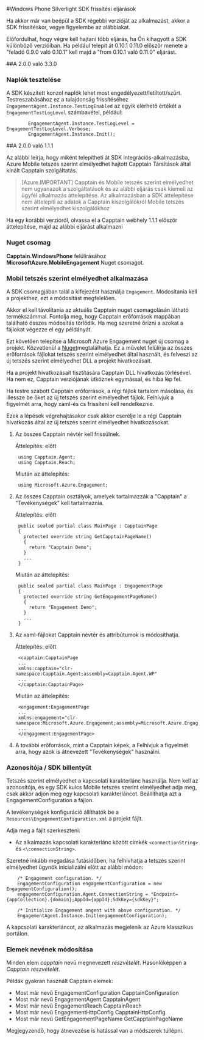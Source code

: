 <properties 
    pageTitle="Windows Phone Silverlight SDK frissítési eljárások" 
    description="Windows Phone Silverlight SDK frissítési eljárás az Azure mobil tetszés szerint elmélyedhet"                  
    services="mobile-engagement" 
    documentationCenter="mobile" 
    authors="piyushjo" 
    manager="dwrede"
    editor="" />

<tags 
    ms.service="mobile-engagement" 
    ms.workload="mobile" 
    ms.tgt_pltfrm="mobile-windows-phone" 
    ms.devlang="na" 
    ms.topic="article" 
    ms.date="08/19/2016" 
    ms.author="piyushjo" />

#<a name="windows-phone-silverlight-sdk-upgrade-procedures"></a>Windows Phone Silverlight SDK frissítési eljárások

Ha akkor már van beépül a SDK régebbi verzióját az alkalmazást, akkor a SDK frissítéskor, vegye figyelembe az alábbiakat.

Előfordulhat, hogy végre kell hajtani több eljárás, ha Ön kihagyott a SDK különböző verzióiban. Ha például telepít át 0.10.1 0.11.0 először menete a "feladó 0.9.0 való 0.10.1" kell majd a "from 0.10.1 való 0.11.0" eljárást.

##<a name="from-200-to-330"></a>A 2.0.0 való 3.3.0

### <a name="test-logs"></a>Naplók tesztelése

A SDK készített konzol naplók lehet most engedélyezett/letiltott/szűrt. Testreszabásához ez a tulajdonság frissítéséhez `EngagementAgent.Instance.TestLogEnabled` az egyik elérhető értékét a `EngagementTestLogLevel` számbavétel, például:

            EngagementAgent.Instance.TestLogLevel = EngagementTestLogLevel.Verbose;
            EngagementAgent.Instance.Init();

##<a name="from-111-to-200"></a>A 2.0.0 való 1.1.1

Az alábbi leírja, hogy miként telepítheti át SDK integrációs-alkalmazásba, Azure Mobile tetszés szerint elmélyedhet hajtott Capptain Társítások által kínált Capptain szolgáltatás. 

> [Azure.IMPORTANT] Capptain és Mobile tetszés szerint elmélyedhet nem ugyanazok a szolgáltatások és az alábbi eljárás csak kiemeli az ügyfél alkalmazás áttelepítése. Az alkalmazásban a SDK áttelepítése nem áttelepíti az adatok a Capptain kiszolgálókról Mobile tetszés szerint elmélyedhet kiszolgálókhoz

Ha egy korábbi verzióról, olvassa el a Capptain webhely 1.1.1 először áttelepítése, majd az alábbi eljárást alkalmazni

### <a name="nuget-package"></a>Nuget csomag

**Capptain.WindowsPhone** felülírásához **MicrosoftAzure.MobileEngagement** Nuget csomagot.

### <a name="applying-mobile-engagement"></a>Mobil tetszés szerint elmélyedhet alkalmazása

A SDK csomagjában talál a kifejezést használja `Engagement`. Módosítania kell a projekthez, ezt a módosítást megfelelően.

Akkor el kell távolítania az aktuális Capptain nuget csomagolásán látható termékszámmal. Fontolja meg, hogy Capptain erőforrások mappában található összes módosítás törlődik. Ha meg szeretné őrizni a azokat a fájlokat végezze el egy példányát.

Ezt követően telepítse a Microsoft Azure Engagement nuget új csomag a projekt. Közvetlenül a [Nuget](http://www.nuget.org/packages/MicrosoftAzure.MobileEngagement)megtalálhatja. Ez a művelet felülírja az összes erőforrások fájlokat tetszés szerint elmélyedhet által használt, és felveszi az új tetszés szerint elmélyedhet DLL a projekt hivatkozásait.

Ha a projekt hivatkozásait tisztítására Capptain DLL hivatkozás törlésével. Ha nem ez, Capptain verziójának ütköznek egymással, és hiba lép fel.

Ha testre szabott Capptain erőforrások, a régi fájlok tartalom másolása, és illessze be őket az új tetszés szerint elmélyedhet fájlok. Felhívjuk a figyelmét arra, hogy xaml-és cs frissíteni kell rendelkeznie.

Ezek a lépések végrehajtásakor csak akkor cserélje le a régi Capptain hivatkozás által az új tetszés szerint elmélyedhet hivatkozásokat.

1. Az összes Capptain névtér kell frissülnek.

    Áttelepítés: előtt
    
        using Capptain.Agent;
        using Capptain.Reach;
    
    Miután az áttelepítés:
    
        using Microsoft.Azure.Engagement;

2. Az összes Capptain osztályok, amelyek tartalmazzák a "Capptain" a "Tevékenységek" kell tartalmaznia.

    Áttelepítés: előtt
    
        public sealed partial class MainPage : CapptainPage
        {
          protected override string GetCapptainPageName()
          {
            return "Capptain Demo";
          }
          ...
        }
    
    Miután az áttelepítés:
    
        public sealed partial class MainPage : EngagementPage
        {
          protected override string GetEngagementPageName()
          {
            return "Engagement Demo";
          }
          ...
        }

3. Az xaml-fájlokat Capptain névtér és attribútumok is módosíthatja.

    Áttelepítés: előtt
    
        <capptain:CapptainPage
        ...
        xmlns:capptain="clr-namespace:Capptain.Agent;assembly=Capptain.Agent.WP"
        ...
        </capptain:CapptainPage>
    
    Miután az áttelepítés:
    
        <engagement:EngagementPage
        ...
        xmlns:engagement="clr-namespace:Microsoft.Azure.Engagement;assembly=Microsoft.Azure.Engagement.EngagementAgent.WP"
        ...
        </engagement:EngagementPage>

4. A további erőforrások, mint a Capptain képek, a Felhívjuk a figyelmét arra, hogy azok is átnevezett "Tevékenységek" használni.

### <a name="application-id--sdk-key"></a>Azonosítója / SDK billentyűt

Tetszés szerint elmélyedhet a kapcsolati karakterlánc használja. Nem kell az azonosítója, és egy SDK kulcs Mobile tetszés szerint elmélyedhet adja meg, csak akkor adjon meg egy kapcsolati karakterláncot. Beállíthatja azt a EngagementConfiguration a fájlon.

A tevékenységek konfiguráció állíthatók be a `Resources\EngagementConfiguration.xml` a projekt fájlt.

Adja meg a fájlt szerkeszteni:

-   Az alkalmazás kapcsolati karakterlánc között címkék `<connectionString>` és `<\connectionString>`.

Szeretné inkább megadása futásidőben, ha felhívhatja a tetszés szerint elmélyedhet ügynök inicializálni előtt az alábbi módon:

        /* Engagement configuration. */
        EngagementConfiguration engagementConfiguration = new EngagementConfiguration();
        engagementConfiguration.Agent.ConnectionString = "Endpoint={appCollection}.{domain};AppId={appId};SdkKey={sdkKey}";
        
        /* Initialize Engagement angent with above configuration. */
        EngagementAgent.Instance.Init(engagementConfiguration);

A kapcsolati karakterláncot, az alkalmazás megjelenik az Azure klasszikus portálon.

### <a name="items-name-change"></a>Elemek nevének módosítása

Minden elem *capptain* nevű megnevezett *részvételét*. Hasonlóképpen a *Capptain* *részvételét*.

Példák gyakran használt Capptain elemek:

-   Most már nevű EngagementConfiguration CapptainConfiguration
-   Most már nevű EngagementAgent CapptainAgent
-   Most már nevű EngagementReach CapptainReach
-   Most már nevű EngagementHttpConfig CapptainHttpConfig
-   Most már nevű GetEngagementPageName GetCapptainPageName

Megjegyzendő, hogy átnevezése is hatással van a módszerek túllépni.



 
